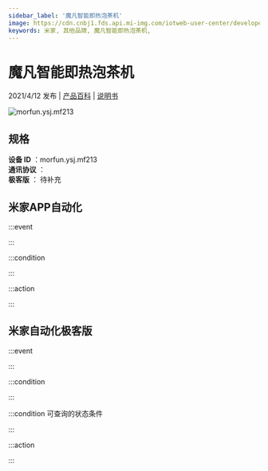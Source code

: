 ```yaml
---
sidebar_label: '魔凡智能即热泡茶机'
image: https://cdn.cnbj1.fds.api.mi-img.com/iotweb-user-center/developer_1679047902618nHs89L0D.png?GalaxyAccessKeyId=AKVGLQWBOVIRQ3XLEW&Expires=9223372036854775807&Signature=HUB8JqYtuDAxIMQzgJjZ+ggyIWE=
keywords: 米家, 其他品牌, 魔凡智能即热泡茶机, 
---
```

# 魔凡智能即热泡茶机

2021/4/12 发布 | [产品百科](https://home.mi.com/webapp/content/baike/product/index.html?model=morfun.ysj.mf213/) | [说明书](https://home.mi.com/views/introduction.html?model=morfun.ysj.mf213&region=cn)

![morfun.ysj.mf213](https://cdn.cnbj1.fds.api.mi-img.com/iotweb-user-center/developer_1679047902618nHs89L0D.png?GalaxyAccessKeyId=AKVGLQWBOVIRQ3XLEW&Expires=9223372036854775807&Signature=HUB8JqYtuDAxIMQzgJjZ+ggyIWE=)

## 规格  
> 
**设备 ID** ：morfun.ysj.mf213  
**通讯协议** ：  
**极客版**  ： 待补充 


## 米家APP自动化  

:::event  

:::

:::condition  

:::

:::action   

:::

## 米家自动化极客版  

:::event  

:::

:::condition  

:::

:::condition 可查询的状态条件  

:::

:::action  

:::

        
